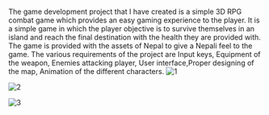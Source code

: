 
The game development project that I have created is a simple 3D RPG combat game which provides an easy gaming experience to the player. It is a simple game in which the player objective is to survive themselves in an island and reach the final destination with the health they are provided with. The game is provided with the assets of Nepal to give a Nepali feel to the game. The various requirements of the project are Input keys, Equipment of the weapon, Enemies attacking player, User interface,Proper designing of the map, Animation of the different characters.
![1](https://user-images.githubusercontent.com/44722913/193497747-c84fe122-feed-43f9-9792-8e7bb92fa02c.png)

![2](https://user-images.githubusercontent.com/44722913/193497921-2fbe2589-faec-4f7e-a2c7-e921505cee07.png)

 
![3](https://user-images.githubusercontent.com/44722913/193497792-9b4c1eab-9b09-4bf8-a925-bd13dc708750.png)
